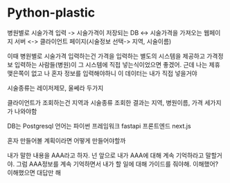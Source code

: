 # Python-plastic

병원별로 시술가격 입력 -> 시술가격이 저장되는 DB <-> 시술가격을 가져오는 웹페이지 서버 <-> 클라이언트 페이지(시술정보 선택-> 지역, 시술이름)

이때 병원별로 시술가격 입력하는건 가격을 입력하는 별도의 시스템을 제공하고 가격정보 입력하는 사람들(병원)이 그 시스템에 직접 넣는식이었으면 좋겠어.
근데 나는 제휴맺은쪽이 없고 나 혼자 정보를 입력해야하니 이 데이터는 내가 직접 넣을거야

시술종류는 레이저제모, 울쎄라 두가지

클라이언트가 조회하는건 지역과 시술종류
조회한 결과는 지역, 병원이름, 가격 세가지가 나와야함

DB는 Postgresql
언어는 파이썬
프레임워크 fastapi
프론트엔드 next.js

혼자 만들어볼 계획이라면 어떻게 만들어야할까


내가 말한 내용을 AAA라고 하자. 넌 앞으로 내가 AAA에 대해 계속 기억하라고 말할거야. 그럼 AAA정보를 계속 기억하면서 내가 할 일에 대해 가이드를 줘야해. 이해했어? 이해했으면 대답만 해
